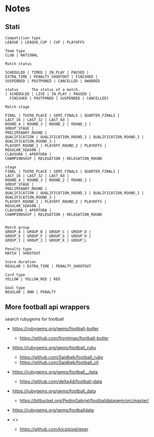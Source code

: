 # Notes

## Stati


```
Competition type
LEAGUE | LEAGUE_CUP | CUP | PLAYOFFS

Team type
CLUB | NATIONAL

Match status

SCHEDULED | TIMED | IN_PLAY | PAUSED | 
EXTRA_TIME | PENALTY_SHOOTOUT | FINISHED | 
SUSPENDED | POSTPONED | CANCELLED | AWARDED

status		The status of a match. 
[ SCHEDULED | LIVE | IN_PLAY | PAUSED | 
  FINISHED | POSTPONED | SUSPENDED | CANCELLED]

Match stage
  
FINAL | THIRD_PLACE | SEMI_FINALS | QUARTER_FINALS | 
LAST_16 | LAST_32 | LAST_64 | 
ROUND_4 | ROUND_3 | ROUND_2 | ROUND_1 | 
GROUP_STAGE | 
PRELIMINARY_ROUND | 
QUALIFICATION | QUALIFICATION_ROUND_1 | QUALIFICATION_ROUND_2 | QUALIFICATION_ROUND_3 | 
PLAYOFF_ROUND_1 | PLAYOFF_ROUND_2 | PLAYOFFS | 
REGULAR_SEASON | 
CLAUSURA | APERTURA | 
CHAMPIONSHIP | RELEGATION | RELEGATION_ROUND

stage	
FINAL | THIRD_PLACE | SEMI_FINALS | QUARTER_FINALS | 
LAST_16 | LAST_32 | LAST_64 | 
ROUND_4 | ROUND_3 | ROUND_2 | ROUND_1 | 
GROUP_STAGE | 
PRELIMINARY_ROUND | 
QUALIFICATION | QUALIFICATION_ROUND_1 | QUALIFICATION_ROUND_2 | QUALIFICATION_ROUND_3 | 
PLAYOFF_ROUND_1 | PLAYOFF_ROUND_2 | PLAYOFFS | 
REGULAR_SEASON | 
CLAUSURA | APERTURA | 
CHAMPIONSHIP | RELEGATION | RELEGATION_ROUND


Match group
GROUP_A | GROUP_B | GROUP_C | GROUP_D | 
GROUP_E | GROUP_F | GROUP_G | GROUP_H | 
GROUP_I | GROUP_J | GROUP_K | GROUP_L

Penalty type
MATCH | SHOOTOUT

Score duration
REGULAR | EXTRA_TIME | PENALTY_SHOOTOUT

Card type
YELLOW | YELLOW_RED | RED

Goal type
REGULAR | OWN | PENALTY
```


## More football api wrappers

search rubygems for football 


- <https://rubygems.org/gems/football-butler>
  - <https://github.com/frontimax/football-butler>

  
- <https://rubygems.org/gems/football_ruby>
  - <https://github.com/Saidbek/football_ruby>
  - <https://github.com/Saidbek/football_cli>

- <https://rubygems.org/gems/football__data>
  - <https://github.com/delta4d/football-data>


- <https://rubygems.org/gems/football_data>
  - <https://bitbucket.org/PedroGabriel/footballdatagem/src/master/>

- <https://rubygems.org/gems/footballdata>

- <>
  - <https://github.com/kicsipixel/eper>
